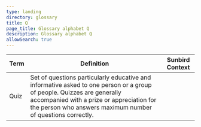 ```yaml
---
type: landing
directory: glossary
title: Q
page_title: Glossary alphabet Q
description: Glossary alphabet Q
allowSearch: true
---
```

Term | Definition |Sunbird Context
-----|------------|-----------------
Quiz  |Set of questions particularly educative and informative asked to one person or a group of people. Quizzes are generally accompanied with a prize or appreciation for the person who answers maximum number of questions correctly.  |
